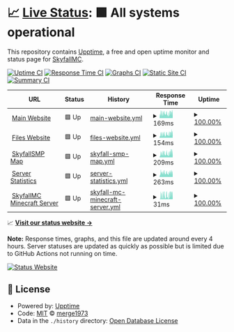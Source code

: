 # 📈 [Live Status](https://status.skyfallmc.cc): <!--live status--> **🟩 All systems operational**

This repository contains [Upptime](https://github.com/upptime/upptime), a free and open uptime monitor and status page for [SkyfallMC](https://play.skyfallmc.cc/).

[![Uptime CI](https://img.shields.io/github/actions/workflow/status/merge1973/skyfallmc-server-status/uptime.yml?branch=master&label=Uptime%20CI&logo=github&style=for-the-badge)](https://github.com/merge1973/skyfallmc-server-status/actions?query=workflow%3A%22Uptime+CI%22)
[![Response Time CI](https://img.shields.io/github/actions/workflow/status/merge1973/skyfallmc-server-status/response-time.yml?branch=master&label=Response%20Time%20CI&logo=github&style=for-the-badge)](https://github.com/merge1973/skyfallmc-server-status/actions?query=workflow%3A%22Response+Time+CI%22)
[![Graphs CI](https://img.shields.io/github/actions/workflow/status/merge1973/skyfallmc-server-status/graphs.yml?branch=master&label=Graphs%20CI&logo=github&style=for-the-badge)](https://github.com/merge1973/skyfallmc-server-status/actions?query=workflow%3A%22Graphs+CI%22)
[![Static Site CI](https://img.shields.io/github/actions/workflow/status/merge1973/skyfallmc-server-status/site.yml?branch=master&label=Static%20Site%20CI&logo=github&style=for-the-badge)](https://github.com/merge1973/skyfallmc-server-status/actions?query=workflow%3A%22Static+Site+CI%22)
[![Summary CI](https://img.shields.io/github/actions/workflow/status/merge1973/skyfallmc-server-status/summary.yml?branch=master&label=Summary%20CI&logo=github&style=for-the-badge)](https://github.com/merge1973/skyfallmc-server-status/actions?query=workflow%3A%22Summary+CI%22)

<!--start: status pages-->
<!-- This summary is generated by Upptime (https://github.com/upptime/upptime) -->
<!-- Do not edit this manually, your changes will be overwritten -->
<!-- prettier-ignore -->
| URL | Status | History | Response Time | Uptime |
| --- | ------ | ------- | ------------- | ------ |
| <img alt="" src="https://play.skyfallmc.cc/assets/favicon-32x32.svg" height="13"> [Main Website](https://play.skyfallmc.cc) | 🟩 Up | [main-website.yml](https://github.com/ethanchey/skyfallmc-server-status/commits/HEAD/history/main-website.yml) | <details><summary><img alt="Response time graph" src="./graphs/main-website/response-time-week.png" height="20"> 169ms</summary><br><a href="https://status.skyfallmc.cc/history/main-website"><img alt="Response time 163" src="https://img.shields.io/endpoint?url=https%3A%2F%2Fraw.githubusercontent.com%2Fethanchey%2Fskyfallmc-server-status%2FHEAD%2Fapi%2Fmain-website%2Fresponse-time.json"></a><br><a href="https://status.skyfallmc.cc/history/main-website"><img alt="24-hour response time 210" src="https://img.shields.io/endpoint?url=https%3A%2F%2Fraw.githubusercontent.com%2Fethanchey%2Fskyfallmc-server-status%2FHEAD%2Fapi%2Fmain-website%2Fresponse-time-day.json"></a><br><a href="https://status.skyfallmc.cc/history/main-website"><img alt="7-day response time 169" src="https://img.shields.io/endpoint?url=https%3A%2F%2Fraw.githubusercontent.com%2Fethanchey%2Fskyfallmc-server-status%2FHEAD%2Fapi%2Fmain-website%2Fresponse-time-week.json"></a><br><a href="https://status.skyfallmc.cc/history/main-website"><img alt="30-day response time 164" src="https://img.shields.io/endpoint?url=https%3A%2F%2Fraw.githubusercontent.com%2Fethanchey%2Fskyfallmc-server-status%2FHEAD%2Fapi%2Fmain-website%2Fresponse-time-month.json"></a><br><a href="https://status.skyfallmc.cc/history/main-website"><img alt="1-year response time 163" src="https://img.shields.io/endpoint?url=https%3A%2F%2Fraw.githubusercontent.com%2Fethanchey%2Fskyfallmc-server-status%2FHEAD%2Fapi%2Fmain-website%2Fresponse-time-year.json"></a></details> | <details><summary><a href="https://status.skyfallmc.cc/history/main-website">100.00%</a></summary><a href="https://status.skyfallmc.cc/history/main-website"><img alt="All-time uptime 72.02%" src="https://img.shields.io/endpoint?url=https%3A%2F%2Fraw.githubusercontent.com%2Fethanchey%2Fskyfallmc-server-status%2FHEAD%2Fapi%2Fmain-website%2Fuptime.json"></a><br><a href="https://status.skyfallmc.cc/history/main-website"><img alt="24-hour uptime 100.00%" src="https://img.shields.io/endpoint?url=https%3A%2F%2Fraw.githubusercontent.com%2Fethanchey%2Fskyfallmc-server-status%2FHEAD%2Fapi%2Fmain-website%2Fuptime-day.json"></a><br><a href="https://status.skyfallmc.cc/history/main-website"><img alt="7-day uptime 100.00%" src="https://img.shields.io/endpoint?url=https%3A%2F%2Fraw.githubusercontent.com%2Fethanchey%2Fskyfallmc-server-status%2FHEAD%2Fapi%2Fmain-website%2Fuptime-week.json"></a><br><a href="https://status.skyfallmc.cc/history/main-website"><img alt="30-day uptime 100.00%" src="https://img.shields.io/endpoint?url=https%3A%2F%2Fraw.githubusercontent.com%2Fethanchey%2Fskyfallmc-server-status%2FHEAD%2Fapi%2Fmain-website%2Fuptime-month.json"></a><br><a href="https://status.skyfallmc.cc/history/main-website"><img alt="1-year uptime 99.99%" src="https://img.shields.io/endpoint?url=https%3A%2F%2Fraw.githubusercontent.com%2Fethanchey%2Fskyfallmc-server-status%2FHEAD%2Fapi%2Fmain-website%2Fuptime-year.json"></a></details>
| <img alt="" src="https://play.skyfallmc.cc/assets/favicon-32x32.svg" height="13"> [Files Website](https://files.skyfallmc.cc) | 🟩 Up | [files-website.yml](https://github.com/ethanchey/skyfallmc-server-status/commits/HEAD/history/files-website.yml) | <details><summary><img alt="Response time graph" src="./graphs/files-website/response-time-week.png" height="20"> 154ms</summary><br><a href="https://status.skyfallmc.cc/history/files-website"><img alt="Response time 145" src="https://img.shields.io/endpoint?url=https%3A%2F%2Fraw.githubusercontent.com%2Fethanchey%2Fskyfallmc-server-status%2FHEAD%2Fapi%2Ffiles-website%2Fresponse-time.json"></a><br><a href="https://status.skyfallmc.cc/history/files-website"><img alt="24-hour response time 234" src="https://img.shields.io/endpoint?url=https%3A%2F%2Fraw.githubusercontent.com%2Fethanchey%2Fskyfallmc-server-status%2FHEAD%2Fapi%2Ffiles-website%2Fresponse-time-day.json"></a><br><a href="https://status.skyfallmc.cc/history/files-website"><img alt="7-day response time 154" src="https://img.shields.io/endpoint?url=https%3A%2F%2Fraw.githubusercontent.com%2Fethanchey%2Fskyfallmc-server-status%2FHEAD%2Fapi%2Ffiles-website%2Fresponse-time-week.json"></a><br><a href="https://status.skyfallmc.cc/history/files-website"><img alt="30-day response time 148" src="https://img.shields.io/endpoint?url=https%3A%2F%2Fraw.githubusercontent.com%2Fethanchey%2Fskyfallmc-server-status%2FHEAD%2Fapi%2Ffiles-website%2Fresponse-time-month.json"></a><br><a href="https://status.skyfallmc.cc/history/files-website"><img alt="1-year response time 145" src="https://img.shields.io/endpoint?url=https%3A%2F%2Fraw.githubusercontent.com%2Fethanchey%2Fskyfallmc-server-status%2FHEAD%2Fapi%2Ffiles-website%2Fresponse-time-year.json"></a></details> | <details><summary><a href="https://status.skyfallmc.cc/history/files-website">100.00%</a></summary><a href="https://status.skyfallmc.cc/history/files-website"><img alt="All-time uptime 72.04%" src="https://img.shields.io/endpoint?url=https%3A%2F%2Fraw.githubusercontent.com%2Fethanchey%2Fskyfallmc-server-status%2FHEAD%2Fapi%2Ffiles-website%2Fuptime.json"></a><br><a href="https://status.skyfallmc.cc/history/files-website"><img alt="24-hour uptime 100.00%" src="https://img.shields.io/endpoint?url=https%3A%2F%2Fraw.githubusercontent.com%2Fethanchey%2Fskyfallmc-server-status%2FHEAD%2Fapi%2Ffiles-website%2Fuptime-day.json"></a><br><a href="https://status.skyfallmc.cc/history/files-website"><img alt="7-day uptime 100.00%" src="https://img.shields.io/endpoint?url=https%3A%2F%2Fraw.githubusercontent.com%2Fethanchey%2Fskyfallmc-server-status%2FHEAD%2Fapi%2Ffiles-website%2Fuptime-week.json"></a><br><a href="https://status.skyfallmc.cc/history/files-website"><img alt="30-day uptime 100.00%" src="https://img.shields.io/endpoint?url=https%3A%2F%2Fraw.githubusercontent.com%2Fethanchey%2Fskyfallmc-server-status%2FHEAD%2Fapi%2Ffiles-website%2Fuptime-month.json"></a><br><a href="https://status.skyfallmc.cc/history/files-website"><img alt="1-year uptime 100.00%" src="https://img.shields.io/endpoint?url=https%3A%2F%2Fraw.githubusercontent.com%2Fethanchey%2Fskyfallmc-server-status%2FHEAD%2Fapi%2Ffiles-website%2Fuptime-year.json"></a></details>
| <img alt="" src="https://map.skyfallmc.cc/live-atlas/favicons/favicon.svg" height="13"> [SkyfallSMP Map](https://map.skyfallmc.cc) | 🟩 Up | [skyfall-smp-map.yml](https://github.com/ethanchey/skyfallmc-server-status/commits/HEAD/history/skyfall-smp-map.yml) | <details><summary><img alt="Response time graph" src="./graphs/skyfall-smp-map/response-time-week.png" height="20"> 209ms</summary><br><a href="https://status.skyfallmc.cc/history/skyfall-smp-map"><img alt="Response time 197" src="https://img.shields.io/endpoint?url=https%3A%2F%2Fraw.githubusercontent.com%2Fethanchey%2Fskyfallmc-server-status%2FHEAD%2Fapi%2Fskyfall-smp-map%2Fresponse-time.json"></a><br><a href="https://status.skyfallmc.cc/history/skyfall-smp-map"><img alt="24-hour response time 304" src="https://img.shields.io/endpoint?url=https%3A%2F%2Fraw.githubusercontent.com%2Fethanchey%2Fskyfallmc-server-status%2FHEAD%2Fapi%2Fskyfall-smp-map%2Fresponse-time-day.json"></a><br><a href="https://status.skyfallmc.cc/history/skyfall-smp-map"><img alt="7-day response time 209" src="https://img.shields.io/endpoint?url=https%3A%2F%2Fraw.githubusercontent.com%2Fethanchey%2Fskyfallmc-server-status%2FHEAD%2Fapi%2Fskyfall-smp-map%2Fresponse-time-week.json"></a><br><a href="https://status.skyfallmc.cc/history/skyfall-smp-map"><img alt="30-day response time 185" src="https://img.shields.io/endpoint?url=https%3A%2F%2Fraw.githubusercontent.com%2Fethanchey%2Fskyfallmc-server-status%2FHEAD%2Fapi%2Fskyfall-smp-map%2Fresponse-time-month.json"></a><br><a href="https://status.skyfallmc.cc/history/skyfall-smp-map"><img alt="1-year response time 196" src="https://img.shields.io/endpoint?url=https%3A%2F%2Fraw.githubusercontent.com%2Fethanchey%2Fskyfallmc-server-status%2FHEAD%2Fapi%2Fskyfall-smp-map%2Fresponse-time-year.json"></a></details> | <details><summary><a href="https://status.skyfallmc.cc/history/skyfall-smp-map">100.00%</a></summary><a href="https://status.skyfallmc.cc/history/skyfall-smp-map"><img alt="All-time uptime 71.78%" src="https://img.shields.io/endpoint?url=https%3A%2F%2Fraw.githubusercontent.com%2Fethanchey%2Fskyfallmc-server-status%2FHEAD%2Fapi%2Fskyfall-smp-map%2Fuptime.json"></a><br><a href="https://status.skyfallmc.cc/history/skyfall-smp-map"><img alt="24-hour uptime 100.00%" src="https://img.shields.io/endpoint?url=https%3A%2F%2Fraw.githubusercontent.com%2Fethanchey%2Fskyfallmc-server-status%2FHEAD%2Fapi%2Fskyfall-smp-map%2Fuptime-day.json"></a><br><a href="https://status.skyfallmc.cc/history/skyfall-smp-map"><img alt="7-day uptime 100.00%" src="https://img.shields.io/endpoint?url=https%3A%2F%2Fraw.githubusercontent.com%2Fethanchey%2Fskyfallmc-server-status%2FHEAD%2Fapi%2Fskyfall-smp-map%2Fuptime-week.json"></a><br><a href="https://status.skyfallmc.cc/history/skyfall-smp-map"><img alt="30-day uptime 100.00%" src="https://img.shields.io/endpoint?url=https%3A%2F%2Fraw.githubusercontent.com%2Fethanchey%2Fskyfallmc-server-status%2FHEAD%2Fapi%2Fskyfall-smp-map%2Fuptime-month.json"></a><br><a href="https://status.skyfallmc.cc/history/skyfall-smp-map"><img alt="1-year uptime 100.00%" src="https://img.shields.io/endpoint?url=https%3A%2F%2Fraw.githubusercontent.com%2Fethanchey%2Fskyfallmc-server-status%2FHEAD%2Fapi%2Fskyfall-smp-map%2Fuptime-year.json"></a></details>
| <img alt="" src="https://play.skyfallmc.cc/assets/favicon-32x32.svg" height="13"> [Server Statistics](https://stats.skyfallmc.cc) | 🟩 Up | [server-statistics.yml](https://github.com/ethanchey/skyfallmc-server-status/commits/HEAD/history/server-statistics.yml) | <details><summary><img alt="Response time graph" src="./graphs/server-statistics/response-time-week.png" height="20"> 263ms</summary><br><a href="https://status.skyfallmc.cc/history/server-statistics"><img alt="Response time 268" src="https://img.shields.io/endpoint?url=https%3A%2F%2Fraw.githubusercontent.com%2Fethanchey%2Fskyfallmc-server-status%2FHEAD%2Fapi%2Fserver-statistics%2Fresponse-time.json"></a><br><a href="https://status.skyfallmc.cc/history/server-statistics"><img alt="24-hour response time 305" src="https://img.shields.io/endpoint?url=https%3A%2F%2Fraw.githubusercontent.com%2Fethanchey%2Fskyfallmc-server-status%2FHEAD%2Fapi%2Fserver-statistics%2Fresponse-time-day.json"></a><br><a href="https://status.skyfallmc.cc/history/server-statistics"><img alt="7-day response time 263" src="https://img.shields.io/endpoint?url=https%3A%2F%2Fraw.githubusercontent.com%2Fethanchey%2Fskyfallmc-server-status%2FHEAD%2Fapi%2Fserver-statistics%2Fresponse-time-week.json"></a><br><a href="https://status.skyfallmc.cc/history/server-statistics"><img alt="30-day response time 240" src="https://img.shields.io/endpoint?url=https%3A%2F%2Fraw.githubusercontent.com%2Fethanchey%2Fskyfallmc-server-status%2FHEAD%2Fapi%2Fserver-statistics%2Fresponse-time-month.json"></a><br><a href="https://status.skyfallmc.cc/history/server-statistics"><img alt="1-year response time 269" src="https://img.shields.io/endpoint?url=https%3A%2F%2Fraw.githubusercontent.com%2Fethanchey%2Fskyfallmc-server-status%2FHEAD%2Fapi%2Fserver-statistics%2Fresponse-time-year.json"></a></details> | <details><summary><a href="https://status.skyfallmc.cc/history/server-statistics">100.00%</a></summary><a href="https://status.skyfallmc.cc/history/server-statistics"><img alt="All-time uptime 72.02%" src="https://img.shields.io/endpoint?url=https%3A%2F%2Fraw.githubusercontent.com%2Fethanchey%2Fskyfallmc-server-status%2FHEAD%2Fapi%2Fserver-statistics%2Fuptime.json"></a><br><a href="https://status.skyfallmc.cc/history/server-statistics"><img alt="24-hour uptime 100.00%" src="https://img.shields.io/endpoint?url=https%3A%2F%2Fraw.githubusercontent.com%2Fethanchey%2Fskyfallmc-server-status%2FHEAD%2Fapi%2Fserver-statistics%2Fuptime-day.json"></a><br><a href="https://status.skyfallmc.cc/history/server-statistics"><img alt="7-day uptime 100.00%" src="https://img.shields.io/endpoint?url=https%3A%2F%2Fraw.githubusercontent.com%2Fethanchey%2Fskyfallmc-server-status%2FHEAD%2Fapi%2Fserver-statistics%2Fuptime-week.json"></a><br><a href="https://status.skyfallmc.cc/history/server-statistics"><img alt="30-day uptime 100.00%" src="https://img.shields.io/endpoint?url=https%3A%2F%2Fraw.githubusercontent.com%2Fethanchey%2Fskyfallmc-server-status%2FHEAD%2Fapi%2Fserver-statistics%2Fuptime-month.json"></a><br><a href="https://status.skyfallmc.cc/history/server-statistics"><img alt="1-year uptime 99.98%" src="https://img.shields.io/endpoint?url=https%3A%2F%2Fraw.githubusercontent.com%2Fethanchey%2Fskyfallmc-server-status%2FHEAD%2Fapi%2Fserver-statistics%2Fuptime-year.json"></a></details>
| <img alt="" src="https://play.skyfallmc.cc/assets/favicon-32x32.svg" height="13"> [SkyfallMC Minecraft Server](play.skyfallmc.cc) | 🟩 Up | [skyfall-mc-minecraft-server.yml](https://github.com/ethanchey/skyfallmc-server-status/commits/HEAD/history/skyfall-mc-minecraft-server.yml) | <details><summary><img alt="Response time graph" src="./graphs/skyfall-mc-minecraft-server/response-time-week.png" height="20"> 31ms</summary><br><a href="https://status.skyfallmc.cc/history/skyfall-mc-minecraft-server"><img alt="Response time 27" src="https://img.shields.io/endpoint?url=https%3A%2F%2Fraw.githubusercontent.com%2Fethanchey%2Fskyfallmc-server-status%2FHEAD%2Fapi%2Fskyfall-mc-minecraft-server%2Fresponse-time.json"></a><br><a href="https://status.skyfallmc.cc/history/skyfall-mc-minecraft-server"><img alt="24-hour response time 46" src="https://img.shields.io/endpoint?url=https%3A%2F%2Fraw.githubusercontent.com%2Fethanchey%2Fskyfallmc-server-status%2FHEAD%2Fapi%2Fskyfall-mc-minecraft-server%2Fresponse-time-day.json"></a><br><a href="https://status.skyfallmc.cc/history/skyfall-mc-minecraft-server"><img alt="7-day response time 31" src="https://img.shields.io/endpoint?url=https%3A%2F%2Fraw.githubusercontent.com%2Fethanchey%2Fskyfallmc-server-status%2FHEAD%2Fapi%2Fskyfall-mc-minecraft-server%2Fresponse-time-week.json"></a><br><a href="https://status.skyfallmc.cc/history/skyfall-mc-minecraft-server"><img alt="30-day response time 26" src="https://img.shields.io/endpoint?url=https%3A%2F%2Fraw.githubusercontent.com%2Fethanchey%2Fskyfallmc-server-status%2FHEAD%2Fapi%2Fskyfall-mc-minecraft-server%2Fresponse-time-month.json"></a><br><a href="https://status.skyfallmc.cc/history/skyfall-mc-minecraft-server"><img alt="1-year response time 27" src="https://img.shields.io/endpoint?url=https%3A%2F%2Fraw.githubusercontent.com%2Fethanchey%2Fskyfallmc-server-status%2FHEAD%2Fapi%2Fskyfall-mc-minecraft-server%2Fresponse-time-year.json"></a></details> | <details><summary><a href="https://status.skyfallmc.cc/history/skyfall-mc-minecraft-server">100.00%</a></summary><a href="https://status.skyfallmc.cc/history/skyfall-mc-minecraft-server"><img alt="All-time uptime 71.99%" src="https://img.shields.io/endpoint?url=https%3A%2F%2Fraw.githubusercontent.com%2Fethanchey%2Fskyfallmc-server-status%2FHEAD%2Fapi%2Fskyfall-mc-minecraft-server%2Fuptime.json"></a><br><a href="https://status.skyfallmc.cc/history/skyfall-mc-minecraft-server"><img alt="24-hour uptime 100.00%" src="https://img.shields.io/endpoint?url=https%3A%2F%2Fraw.githubusercontent.com%2Fethanchey%2Fskyfallmc-server-status%2FHEAD%2Fapi%2Fskyfall-mc-minecraft-server%2Fuptime-day.json"></a><br><a href="https://status.skyfallmc.cc/history/skyfall-mc-minecraft-server"><img alt="7-day uptime 100.00%" src="https://img.shields.io/endpoint?url=https%3A%2F%2Fraw.githubusercontent.com%2Fethanchey%2Fskyfallmc-server-status%2FHEAD%2Fapi%2Fskyfall-mc-minecraft-server%2Fuptime-week.json"></a><br><a href="https://status.skyfallmc.cc/history/skyfall-mc-minecraft-server"><img alt="30-day uptime 100.00%" src="https://img.shields.io/endpoint?url=https%3A%2F%2Fraw.githubusercontent.com%2Fethanchey%2Fskyfallmc-server-status%2FHEAD%2Fapi%2Fskyfall-mc-minecraft-server%2Fuptime-month.json"></a><br><a href="https://status.skyfallmc.cc/history/skyfall-mc-minecraft-server"><img alt="1-year uptime 99.98%" src="https://img.shields.io/endpoint?url=https%3A%2F%2Fraw.githubusercontent.com%2Fethanchey%2Fskyfallmc-server-status%2FHEAD%2Fapi%2Fskyfall-mc-minecraft-server%2Fuptime-year.json"></a></details>

<!--end: status pages-->

📈 [**Visit our status website →**](https://status.skyfallmc.cc)

**Note:** Response times, graphs, and this file are updated around every 4 hours. Server statuses are updated as quickly as possible but is limited due to GitHub Actions not running on time.

[![Status Website](https://img.shields.io/website?down_color=red&down_message=down&label=Status%20Website&logo=googlechrome&logoColor=white&style=for-the-badge&up_message=up&url=https%3A%2F%2Fstatus.skyfallmc.cc)](https://status.skyfallmc.cc/)

## 📄 License

- Powered by: [Upptime](https://github.com/upptime/upptime)
- Code: [MIT](./LICENSE) © [merge1973](https://status.skyfallmc.cc)
- Data in the `./history` directory: [Open Database License](https://opendatacommons.org/licenses/odbl/1-0/)
